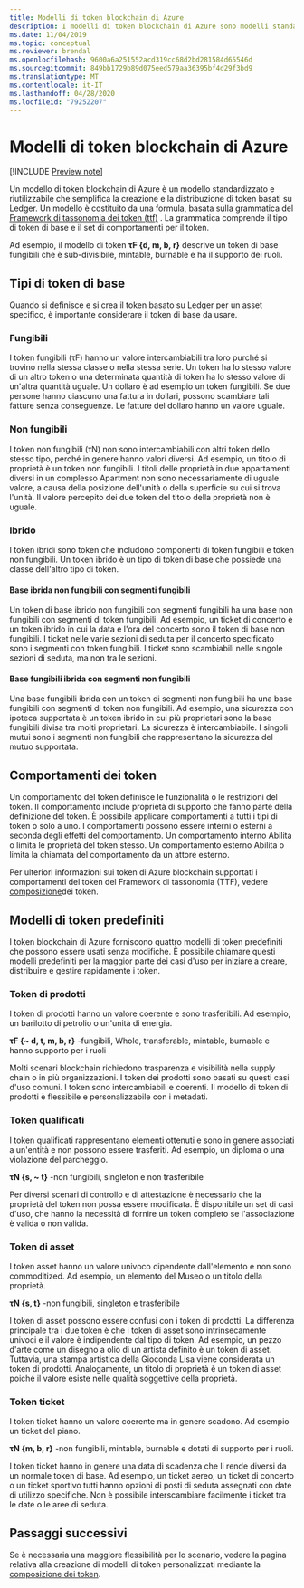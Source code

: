 ```yaml
---
title: Modelli di token blockchain di Azure
description: I modelli di token blockchain di Azure sono modelli standardizzati e riutilizzabili che semplificano la creazione e la distribuzione di token basati su Ledger.
ms.date: 11/04/2019
ms.topic: conceptual
ms.reviewer: brendal
ms.openlocfilehash: 9600a6a251552acd319cc68d2bd281584d65546d
ms.sourcegitcommit: 849bb1729b89d075eed579aa36395bf4d29f3bd9
ms.translationtype: MT
ms.contentlocale: it-IT
ms.lasthandoff: 04/28/2020
ms.locfileid: "79252207"
---
```

# <a name="azure-blockchain-tokens-templates"></a>Modelli di token blockchain di Azure

[!INCLUDE [Preview note](./includes/preview.md)]

Un modello di token blockchain di Azure è un modello standardizzato e riutilizzabile che semplifica la creazione e la distribuzione di token basati su Ledger. Un modello è costituito da una formula, basata sulla grammatica del [Framework di tassonomia dei token (ttf)](overview.md#token-taxonomy-framework) . La grammatica comprende il tipo di token di base e il set di comportamenti per il token.  

Ad esempio, il modello di token **τϜ {d, m, b, r}** descrive un token di base fungibili che è sub-divisibile, mintable, burnable e ha il supporto dei ruoli.
  
## <a name="base-token-types"></a>Tipi di token di base

Quando si definisce e si crea il token basato su Ledger per un asset specifico, è importante considerare il token di base da usare.

### <a name="fungible"></a>Fungibili

I token fungibili (τF) hanno un valore intercambiabili tra loro purché si trovino nella stessa classe o nella stessa serie. Un token ha lo stesso valore di un altro token o una determinata quantità di token ha lo stesso valore di un'altra quantità uguale. Un dollaro è ad esempio un token fungibili. Se due persone hanno ciascuno una fattura in dollari, possono scambiare tali fatture senza conseguenze. Le fatture del dollaro hanno un valore uguale. 

### <a name="non-fungible"></a>Non fungibili

I token non fungibili (τN) non sono intercambiabili con altri token dello stesso tipo, perché in genere hanno valori diversi. Ad esempio, un titolo di proprietà è un token non fungibili. I titoli delle proprietà in due appartamenti diversi in un complesso Apartment non sono necessariamente di uguale valore, a causa della posizione dell'unità o della superficie su cui si trova l'unità. Il valore percepito dei due token del titolo della proprietà non è uguale.

### <a name="hybrid"></a>Ibrido

I token ibridi sono token che includono componenti di token fungibili e token non fungibili. Un token ibrido è un tipo di token di base che possiede una classe dell'altro tipo di token.

#### <a name="hybrid-non-fungible-base-with-fungible-segments"></a>Base ibrida non fungibili con segmenti fungibili

Un token di base ibrido non fungibili con segmenti fungibili ha una base non fungibili con segmenti di token fungibili.
Ad esempio, un ticket di concerto è un token ibrido in cui la data e l'ora del concerto sono il token di base non fungibili. I ticket nelle varie sezioni di seduta per il concerto specificato sono i segmenti con token fungibili. I ticket sono scambiabili nelle singole sezioni di seduta, ma non tra le sezioni.

#### <a name="hybrid-fungible-base-with-non-fungible-segments"></a>Base fungibili ibrida con segmenti non fungibili

Una base fungibili ibrida con un token di segmenti non fungibili ha una base fungibili con segmenti di token non fungibili. Ad esempio, una sicurezza con ipoteca supportata è un token ibrido in cui più proprietari sono la base fungibili divisa tra molti proprietari. La sicurezza è intercambiabile. I singoli mutui sono i segmenti non fungibili che rappresentano la sicurezza del mutuo supportata.

## <a name="token-behaviors"></a>Comportamenti dei token

Un comportamento del token definisce le funzionalità o le restrizioni del token. Il comportamento include proprietà di supporto che fanno parte della definizione del token. È possibile applicare comportamenti a tutti i tipi di token o solo a uno. I comportamenti possono essere interni o esterni a seconda degli effetti del comportamento. Un comportamento interno Abilita o limita le proprietà del token stesso. Un comportamento esterno Abilita o limita la chiamata del comportamento da un attore esterno.

Per ulteriori informazioni sui token di Azure blockchain supportati i comportamenti del token del Framework di tassonomia (TTF), vedere [composizione](composability.md)dei token.

## <a name="pre-built-token-templates"></a>Modelli di token predefiniti

I token blockchain di Azure forniscono quattro modelli di token predefiniti che possono essere usati senza modifiche. È possibile chiamare questi modelli predefiniti per la maggior parte dei casi d'uso per iniziare a creare, distribuire e gestire rapidamente i token.

### <a name="commodity-tokens"></a>Token di prodotti

I token di prodotti hanno un valore coerente e sono trasferibili. Ad esempio, un barilotto di petrolio o un'unità di energia.

**τF {~ d, t, m, b, r}** -fungibili, Whole, transferable, mintable, burnable e hanno supporto per i ruoli

Molti scenari blockchain richiedono trasparenza e visibilità nella supply chain o in più organizzazioni. I token dei prodotti sono basati su questi casi d'uso comuni. I token sono intercambiabili e coerenti. Il modello di token di prodotti è flessibile e personalizzabile con i metadati.

### <a name="qualified-tokens"></a>Token qualificati

I token qualificati rappresentano elementi ottenuti e sono in genere associati a un'entità e non possono essere trasferiti. Ad esempio, un diploma o una violazione del parcheggio.

**τN {s, ~ t}** -non fungibili, singleton e non trasferibile

Per diversi scenari di controllo e di attestazione è necessario che la proprietà del token non possa essere modificata. È disponibile un set di casi d'uso, che hanno la necessità di fornire un token completo se l'associazione è valida o non valida.

### <a name="asset-tokens"></a>Token di asset

I token asset hanno un valore univoco dipendente dall'elemento e non sono commoditized. Ad esempio, un elemento del Museo o un titolo della proprietà.

**τN {s, t}** -non fungibili, singleton e trasferibile

I token di asset possono essere confusi con i token di prodotti. La differenza principale tra i due token è che i token di asset sono intrinsecamente univoci e il valore è indipendente dal tipo di token. Ad esempio, un pezzo d'arte come un disegno a olio di un artista definito è un token di asset. Tuttavia, una stampa artistica della Gioconda Lisa viene considerata un token di prodotti. Analogamente, un titolo di proprietà è un token di asset poiché il valore esiste nelle qualità soggettive della proprietà.

### <a name="ticket-tokens"></a>Token ticket

I token ticket hanno un valore coerente ma in genere scadono. Ad esempio un ticket del piano.

**τN {m, b, r}** -non fungibili, mintable, burnable e dotati di supporto per i ruoli.

I token ticket hanno in genere una data di scadenza che li rende diversi da un normale token di base. Ad esempio, un ticket aereo, un ticket di concerto o un ticket sportivo tutti hanno opzioni di posti di seduta assegnati con date di utilizzo specifiche. Non è possibile interscambiare facilmente i ticket tra le date o le aree di seduta.

## <a name="next-steps"></a>Passaggi successivi

Se è necessaria una maggiore flessibilità per lo scenario, vedere la pagina relativa alla creazione di modelli di token personalizzati mediante la [composizione dei token](composability.md).
